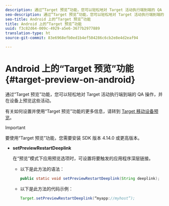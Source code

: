 ```yaml
---
description: 通过“Target 预览”功能，您可以轻松地对 Target 活动执行端到端的 QA 操作，并在设备上预览这些活动。
seo-description: 通过“Target 预览”功能，您可以轻松地对 Target 活动执行端到端的 QA 操作，并在设备上预览这些活动。
seo-title: Android 上的“Target 预览”功能
title: Android 上的“Target 预览”功能
uuid: f3c82d64-009c-4929-a5e6-3677b2977889
translation-type: ht
source-git-commit: 83e6968efb0ed1b4ef504286c6cb2e8e4d2eaf94

---
```



# Android 上的“Target 预览”功能 {#target-preview-on-android}

通过“Target 预览”功能，您可以轻松地对 Target 活动执行端到端的 QA 操作，并在设备上预览这些活动。

有关如何设置并使用“Target 预览”功能的更多信息，请转到 [Target 移动设备预览](https://docs.adobe.com/content/help/zh-Hans/target/using/implement-target/mobile-apps/target-mobile-preview.html)。

>[!IMPORTANT]
>
>要使用“Target 预览”功能，您需要安装 SDK 版本 4.14.0 或更高版本。

* **setPreviewRestartDeeplink**

   在“预览”模式下应用预览选项时，可设置将要触发的应用程序深层链接。

   * 以下是此方法的语法：

      ```java
      public static void setPreviewRestartDeeplink(String deeplink);
      ```

   * 以下是此方法的代码示例：

      ```java
      Target.setPreviewRestartDeeplink(“myapp://myhost”); 
      ```

